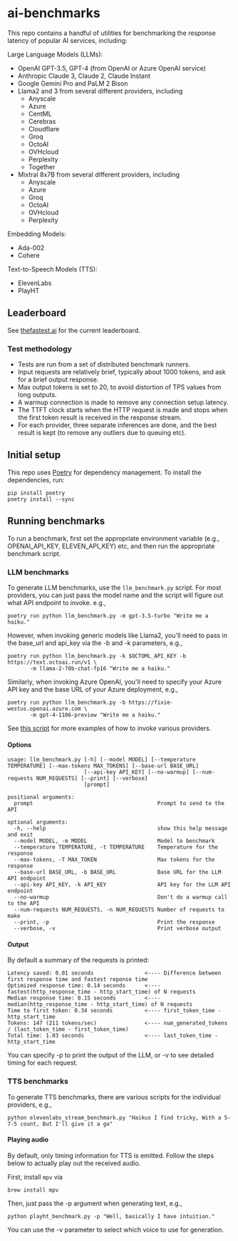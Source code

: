 # ai-benchmarks

This repo contains a handful of utilities for benchmarking the response latency of popular AI services, including:

Large Language Models (LLMs):

- OpenAI GPT-3.5, GPT-4 (from OpenAI or Azure OpenAI service)
- Anthropic Claude 3, Claude 2, Claude Instant
- Google Gemini Pro and PaLM 2 Bison
- Llama2 and 3 from several different providers, including
  - Anyscale
  - Azure
  - CentML
  - Cerebras
  - Cloudflare
  - Groq
  - OctoAI
  - OVHcloud
  - Perplexity
  - Together
- Mixtral 8x7B from several different providers, including
  - Anyscale
  - Azure
  - Groq
  - OctoAI
  - OVHcloud
  - Perplexity

Embedding Models:

- Ada-002
- Cohere

Text-to-Speech Models (TTS):

- ElevenLabs
- PlayHT

## Leaderboard

See [thefastest.ai](https://thefastest.ai) for the current leaderboard.

### Test methodology

- Tests are run from a set of distributed benchmark runners.
- Input requests are relatively brief, typically about 1000 tokens, and ask for a brief output response.
- Max output tokens is set to 20, to avoid distortion of TPS values from long outputs.
- A warmup connection is made to remove any connection setup latency.
- The TTFT clock starts when the HTTP request is made and stops when the first token result is received in the response stream.
- For each provider, three separate inferences are done, and the best result is kept (to remove any outliers due to queuing etc).

## Initial setup

This repo uses [Poetry](https://python-poetry.org/) for dependency management. To install the dependencies, run:

```
pip install poetry
poetry install --sync
```

## Running benchmarks

To run a benchmark, first set the appropriate environment variable (e.g., OPENAI_API_KEY, ELEVEN_API_KEY) etc, and then run
the appropriate benchmark script.

### LLM benchmarks

To generate LLM benchmarks, use the `llm_benchmark.py` script. For most providers, you can just pass the model name and the script will figure out what API endpoint to invoke. e.g.,

```
poetry run python llm_benchmark.py -m gpt-3.5-turbo "Write me a haiku."
```

However, when invoking generic models like Llama2, you'll need to pass in the base_url and api_key via the -b and -k parameters, e.g.,

```
poetry run python llm_benchmark.py -k $OCTOML_API_KEY -b https://text.octoai.run/v1 \
       -m llama-2-70b-chat-fp16 "Write me a haiku."
```

Similarly, when invoking Azure OpenAI, you'll need to specify your Azure API key and the base URL of your Azure deployment, e.g.,

```
poetry run python llm_benchmark.py -b https://fixie-westus.openai.azure.com \
       -m gpt-4-1106-preview "Write me a haiku."
```

See [this script](https://github.com/fixie-ai/ai-benchmarks/blob/main/llm_benchmark_suite.sh) for more examples of how to invoke various providers.

#### Options

```
usage: llm_benchmark.py [-h] [--model MODEL] [--temperature TEMPERATURE] [--max-tokens MAX_TOKENS] [--base-url BASE_URL]
                        [--api-key API_KEY] [--no-warmup] [--num-requests NUM_REQUESTS] [--print] [--verbose]
                        [prompt]

positional arguments:
  prompt                                       Prompt to send to the API

optional arguments:
  -h, --help                                   show this help message and exit
  --model MODEL, -m MODEL                      Model to benchmark
  --temperature TEMPERATURE, -t TEMPERATURE    Temperature for the response
  --max-tokens, -T MAX_TOKEN                   Max tokens for the response
  --base-url BASE_URL, -b BASE_URL             Base URL for the LLM API endpoint
  --api-key API_KEY, -k API_KEY                API key for the LLM API endpoint
  --no-warmup                                  Don't do a warmup call to the API
  --num-requests NUM_REQUESTS, -n NUM_REQUESTS Number of requests to make
  --print, -p                                  Print the response
  --verbose, -v                                Print verbose output
```

#### Output

By default a summary of the requests is printed:

```
Latency saved: 0.01 seconds                <---- Difference between first response time and fastest reponse time
Optimized response time: 0.14 seconds      <---- fastest(http_response_time - http_start_time) of N requests
Median response time: 0.15 seconds         <---- median(http_response_time - http_start_time) of N requests
Time to first token: 0.34 seconds          <---- first_token_time - http_start_time
Tokens: 147 (211 tokens/sec)               <---- num_generated_tokens / (last_token_time - first_token_time)
Total time: 1.03 seconds                   <---- last_token_time - http_start_time
```

You can specify -p to print the output of the LLM, or -v to see detailed timing for each request.

### TTS benchmarks

To generate TTS benchmarks, there are various scripts for the individual providers, e.g.,

```
python elevenlabs_stream_benchmark.py "Haikus I find tricky, With a 5-7-5 count, But I'll give it a go"
```

#### Playing audio

By default, only timing information for TTS is emitted. Follow the steps below to actually play out the received audio.

First, install `mpv` via

```
brew install mpv
```

Then, just pass the -p argument when generating text, e.g.,

```
python playht_benchmark.py -p "Well, basically I have intuition."
```

You can use the -v parameter to select which voice to use for generation.
